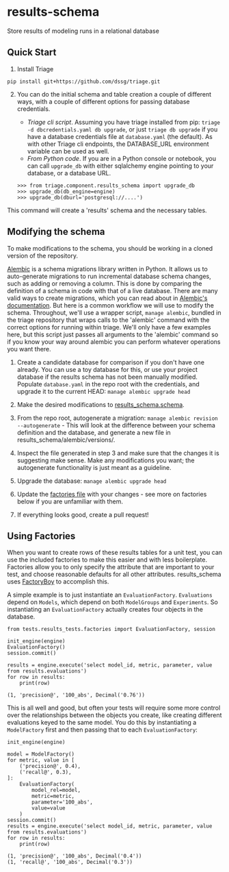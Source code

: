 # results-schema
Store results of modeling runs in a relational database

## Quick Start

1. Install Triage

`pip install git+https://github.com/dssg/triage.git`

2. You can do the initial schema and table creation a couple of different ways, with a couple of different options for passing database credentials.

	- *Triage cli script*. Assuming you have triage installed from pip: `triage -d dbcredentials.yaml db upgrade`, or just `triage db upgrade` if you have a database credentials file at `database.yaml` (the default). As with other Triage cli endpoints, the DATABASE_URL environment variable can be used as well.
	- *From Python code*. If you are in a Python console or notebook, you can call `upgrade_db` with either sqlalchemy engine pointing to your database, or a database URL.

	```
	>>> from triage.component.results_schema import upgrade_db
	>>> upgrade_db(db_engine=engine)
	>>> upgrade_db(dburl='postgresql://....')
	```

This command will create a 'results' schema and the necessary tables.


## Modifying the schema

To make modifications to the schema, you should be working in a cloned version of the repository.

[Alembic](http://alembic.zzzcomputing.com/en/latest/tutorial.html) is a schema migrations library written in Python. It allows us to auto-generate migrations to run incremental database schema changes, such as adding or removing a column. This is done by comparing the definition of a schema in code with that of a live database. There are many valid ways to create migrations, which you can read about in [Alembic's documentation](http://alembic.zzzcomputing.com/en/latest/tutorial.html). But here is a common workflow we will use to modify the schema. Throughout, we'll use a wrapper script, `manage alembic`, bundled in the triage repository that wraps calls to the 'alembic' command with the correct options for running within triage. We'll only have a few examples here, but this script just passes all arguments to the 'alembic' command so if you know your way around alembic you can perform whatever operations you want there.

1. Create a candidate database for comparison if you don't have one already. You can use a toy database for this, or use your project database if the results schema has not been manually modified. Populate `database.yaml` in the repo root with the credentials, and upgrade it to the current HEAD: `manage alembic upgrade head`

2. Make the desired modifications to [results_schema.schema](schema.py).

3. From the repo root, autogenerate a migration: `manage alembic revision --autogenerate` - This will look at the difference between your schema definition and the database, and generate a new file in results_schema/alembic/versions/.

4. Inspect the file generated in step 3 and make sure that the changes it is suggesting make sense. Make any modifications you want; the autogenerate functionality is just meant as a guideline.

5. Upgrade the database: `manage alembic upgrade head`

6. Update the [factories file](../../../../src/tests/results_tests/factories.py) with your changes - see more on factories below if you are unfamiliar with them.

7. If everything looks good, create a pull request!


## Using Factories

When you want to create rows of these results tables for a unit test, you can use the included factories to make this easier and with less boilerplate.  Factories allow you to only specify the attribute that are important to your test, and choose reasonable defaults for all other attributes. results_schema uses [FactoryBoy](http://factoryboy.readthedocs.io/en/latest/index.html) to accomplish this.

A simple example is to just instantiate an `EvaluationFactory`. `Evaluations` depend on `Models`, which depend on both `ModelGroups` and `Experiments`. So instantiating an `EvaluationFactory` actually creates four objects in the database.

```
from tests.results_tests.factories import EvaluationFactory, session

init_engine(engine)
EvaluationFactory()
session.commit()

results = engine.execute('select model_id, metric, parameter, value from results.evaluations')
for row in results:
	print(row)
```

```
(1, 'precision@', '100_abs', Decimal('0.76'))
```

This is all well and good, but often your tests will require some more control over the relationships between the objects you create, like creating different evaluations keyed to the same model. You do this by instantiating a `ModelFactory` first and then passing that to each `EvaluationFactory`:

```
init_engine(engine)

model = ModelFactory()
for metric, value in [
	('precision@', 0.4),
	('recall@', 0.3),
]:
	EvaluationFactory(
		model_rel=model,
		metric=metric,
		parameter='100_abs',
		value=value
	)
session.commit()
results = engine.execute('select model_id, metric, parameter, value from results.evaluations')
for row in results:
	print(row)
```

```
(1, 'precision@', '100_abs', Decimal('0.4'))
(1, 'recall@', '100_abs', Decimal('0.3'))
```
